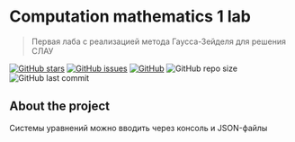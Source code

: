 # Computation mathematics 1 lab 

> Первая лаба с реализацией метода Гаусса-Зейделя для решения СЛАУ

[![GitHub stars][stars-shield]][stars-url]
[![GitHub issues][issues-shield]][issues-url]
[![GitHub][license-shield]][license-url]
![GitHub repo size](https://img.shields.io/github/repo-size/burevestnik-png/comp-math-lab1)
![GitHub last commit](https://img.shields.io/github/last-commit/burevestnik-png/comp-math-lab1)

## About the project
Системы уравнений можно вводить через консоль и JSON-файлы

[stars-shield]: https://img.shields.io/github/stars/burevestnik-png/comp-math-lab1?style=social
[stars-url]: https://github.com/burevestnik-png/comp-math-lab1/stargazers
[issues-shield]: https://img.shields.io/github/issues/burevestnik-png/comp-math-lab1
[issues-url]: https://github.com/burevestnik-png/comp-math-lab1/issues
[license-shield]: https://img.shields.io/github/license/burevestnik-png/comp-math-lab1
[license-url]: https://github.com/burevestnik-png/comp-math-lab1/blob/master/LICENSE
